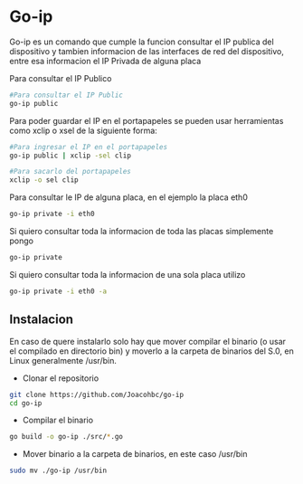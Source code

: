 # Go-ip

Go-ip es un comando que cumple la funcion consultar el IP publica del dispositivo y tambien informacion de las interfaces de red del dispositivo, entre esa informacion el IP Privada de alguna placa

Para consultar el IP Publico

```bash
#Para consultar el IP Public
go-ip public 
```

Para poder guardar el IP en el portapapeles se pueden usar herramientas como xclip o xsel de la siguiente forma:

```bash
#Para ingresar el IP en el portapapeles
go-ip public | xclip -sel clip

#Para sacarlo del portapapeles
xclip -o sel clip
```

Para consultar le IP de alguna placa, en el ejemplo la placa eth0

```bash
go-ip private -i eth0
```

Si quiero consultar toda la informacion de toda las placas simplemente pongo

```bash
go-ip private
```

Si quiero consultar toda la informacion de una sola placa utilizo

```bash
go-ip private -i eth0 -a
```

## Instalacion

En caso de quere instalarlo solo hay que mover compilar el binario (o usar el compilado en directorio bin) y moverlo
a la carpeta de binarios del S.0, en Linux generalmente /usr/bin.

- Clonar el repositorio

```bash
git clone https://github.com/Joacohbc/go-ip
cd go-ip
```

- Compilar el binario

```bash
go build -o go-ip ./src/*.go
```

- Mover binario a la carpeta de binarios, en este caso /usr/bin

```bash
sudo mv ./go-ip /usr/bin
```
